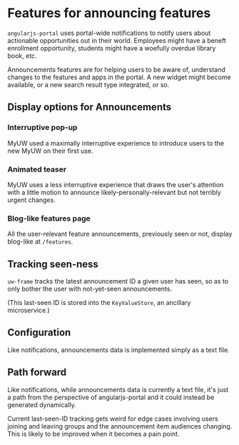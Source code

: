 # Features for announcing features

`angularjs-portal` uses portal-wide notifications to notify users about actionable opportunities out in their world. Employees might have a beneft enrollment opportunity, students might have a woefully overdue library book, etc. 

Announcements features are for helping users to be aware of, understand changes to the features and apps in the portal. A new widget might become available, or a new search result type integrated, or so.

## Display options for Announcements

### Interruptive pop-up

MyUW used a maximally interruptive experience to introduce users to the new MyUW on their first use.

### Animated teaser

MyUW uses a less interruptive experience that draws the user's attention with a little motion to announce likely-personally-relevant but not terribly urgent changes.

### Blog-like features page

All the user-relevant feature announcements, previously seen or not, display blog-like at `/features`.

## Tracking seen-ness

`uw-frame` tracks the latest announcement ID a given user has seen, so as to only bother the user with not-yet-seen announcements.

(This last-seen ID is stored into the `KeyValueStore`, an ancillary microservice.)

## Configuration

Like notifications, announcements data is implemented simply as a text file.



## Path forward

Like notifications, while announcements data is currently a text file, it's just a path from the perspective of angularjs-portal and it could instead be generated dynamically.

Current last-seen-ID tracking gets weird for edge cases involving users joining and leaving groups and the announcement item audiences changing. This is likely to be improved when it becomes a pain point.
